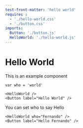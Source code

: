 ```yaml
---
test-front-matter: 'hello world'
requires : 
  - './hello-world.css'
  - './button.css'
imports:
  Button: './button.js'
  HelloWorld: './hello-world.js'
---
```

# Hello World

This is an example component

```attributes codes
var who = 'world'
```

```render html
<HelloWorld />
<Button label="Hello World" />
```

You can set who to say Hello

```render html
<HelloWorld who="Fernando" />
<Button label="Hello Fernando" />
```
